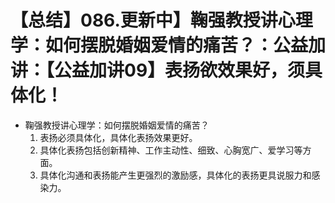 # 【总结】086.更新中】鞠强教授讲心理学：如何摆脱婚姻爱情的痛苦？：公益加讲：【公益加讲09】表扬欲效果好，须具体化！

-   鞠强教授讲心理学：如何摆脱婚姻爱情的痛苦？
    1.  表扬必须具体化，具体化表扬效果更好。
    2.  具体化表扬包括创新精神、工作主动性、细致、心胸宽广、爱学习等方面。
    3.  具体化沟通和表扬能产生更强烈的激励感，具体化的表扬更具说服力和感染力。